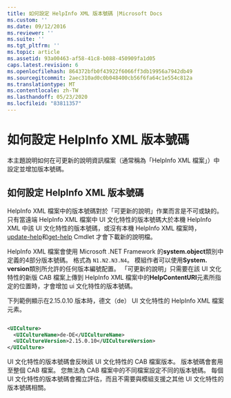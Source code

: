 ```yaml
---
title: 如何設定 HelpInfo XML 版本號碼 |Microsoft Docs
ms.custom: ''
ms.date: 09/12/2016
ms.reviewer: ''
ms.suite: ''
ms.tgt_pltfrm: ''
ms.topic: article
ms.assetid: 93a00463-af58-41c8-b088-450909fa1d05
caps.latest.revision: 6
ms.openlocfilehash: 864372bfb0f43922f6066ff3db19956a7942db49
ms.sourcegitcommit: 2aec310ad0c0b048400cb56f6fa64c1e554c812a
ms.translationtype: MT
ms.contentlocale: zh-TW
ms.lasthandoff: 05/23/2020
ms.locfileid: "83811357"
---
```

# <a name="how-to-set-helpinfo-xml-version-numbers"></a>如何設定 HelpInfo XML 版本號碼

本主題說明如何在可更新的說明資訊檔案（通常稱為「HelpInfo XML 檔案」）中設定並增加版本號碼。

## <a name="how-to-set-helpinfo-xml-version-numbers"></a>如何設定 HelpInfo XML 版本號碼

HelpInfo XML 檔案中的版本號碼對於「可更新的說明」作業而言是不可或缺的。
只有當遠端 HelpInfo XML 檔案中 UI 文化特性的版本號碼大於本機 HelpInfo XML 中該 UI 文化特性的版本號碼，或沒有本機 HelpInfo XML 檔案時， [update-help](/powershell/module/Microsoft.PowerShell.Core/Update-Help)和[get-help](/powershell/module/Microsoft.PowerShell.Core/Save-Help) Cmdlet 才會下載新的說明檔。

HelpInfo XML 檔案會使用 Microsoft .NET Framework 的**system.object**類別中定義的4部分版本號碼。 格式為 `N1.N2.N3.N4`。 模組作者可以使用**System. version**類別所允許的任何版本編號配置。 「可更新的說明」只需要在該 UI 文化特性的新版 CAB 檔案上傳到 HelpInfo XML 檔案中的**HelpContentURI**元素所指定的位置時，才會增加 ui 文化特性的版本號碼。

下列範例顯示在2.15.0.10 版本時，德文（de） UI 文化特性的 HelpInfo XML 檔案元素。

```xml

<UICulture>
  <UICultureName>de-DE</UICultureName>
  <UICultureVersion>2.15.0.10</UICultureVersion>
</UICulture>
```

UI 文化特性的版本號碼會反映該 UI 文化特性的 CAB 檔案版本。 版本號碼會套用至整個 CAB 檔案。 您無法為 CAB 檔案中的不同檔案設定不同的版本號碼。 每個 UI 文化特性的版本號碼會獨立評估，而且不需要與模組支援之其他 UI 文化特性的版本號碼相關。
